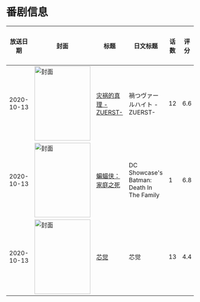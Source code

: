 # 番剧信息

|放送日期|封面|标题|日文标题|话数|评分|评分人数|
|---|---|---|---|---|---|---|
|2020-10-13|<img src="https://lain.bgm.tv/pic/cover/c/34/90/241267_g7zl4.jpg" alt="封面" style="width:150px;height:200px;object-fit:cover;">|[灾祸的真理 -ZUERST-](https://bangumi.tv/subject/241267)|禍つヴァールハイト -ZUERST-|12|6.6|433人评分|
|2020-10-13|<img src="https://lain.bgm.tv/pic/cover/c/bc/08/311693_z6hHA.jpg" alt="封面" style="width:150px;height:200px;object-fit:cover;">|[蝙蝠侠：家庭之死](https://bangumi.tv/subject/311693)|DC Showcase's Batman: Death In The Family|1|6.8|10人评分|
|2020-10-13|<img src="https://lain.bgm.tv/pic/cover/c/29/74/240741_SaM3P.jpg" alt="封面" style="width:150px;height:200px;object-fit:cover;">|[芯觉](https://bangumi.tv/subject/240741)|芯觉|13|4.4|37人评分|
